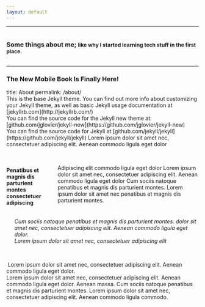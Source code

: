 ```yaml
---
layout: default
---
```


<section class="container">
  <hr class="vertical-space3">
  <div class="eleven columns">
    <h3 class="header2">Some things about me; <small> like why I started learning tech stuff in the first place.</small></h3>
  </div>
</section>

<section class="container">
  <hr class="vertical-space2">
  <section class="eleven columns rgt-cntt" id="side-content">
    <article>
      <h3>The New Mobile Book Is Finally Here!</h3>
      <p>
        title: About
        permalink: /about/
        <br>
        This is the base Jekyll theme. You can find out more info about customizing your Jekyll theme, as well as basic Jekyll usage documentation at [jekyllrb.com](http://jekyllrb.com/)
        <br>
        You can find the source code for the Jekyll new theme at: [github.com/jglovier/jekyll-new](https://github.com/jglovier/jekyll-new)
        <br>
        You can find the source code for Jekyll at [github.com/jekyll/jekyll](https://github.com/jekyll/jekyll)
        Lorem ipsum dolor sit amet nec, consectetuer adipiscing elit. Aenean commodo ligula eget dolor
      </p>
      <br class="clear" />
      <div class="six columns">
        <h4>Penatibus et magnis dis parturient montes consectetuer adipiscing</h4>
        <br>
        <p>
          Adipiscing elit commodo ligula eget dolor Lorem ipsum dolor sit amet nec, consectetuer adipiscing elit. Aenean commodo ligula eget dolor Cum sociis natoque penatibus et magnis dis parturient montes. Lorem ipsum dolor sit amet nec penatibus et magnis dis parturient montes.
        </p>
      </div>
      <div class="four columns blog-q" >
        <br>
        <p>
          <em>Cum sociis natoque penatibus et magnis dis parturient montes. dolor sit amet nec, consectetuer adipiscing elit. Aenean commodo ligula eget dolor.<br>
          Lorem ipsum dolor sit amet nec, consectetuer adipiscing elit</em>
        </p>
      </div>
      <br class="clear" />
      <p class="blog-inpic">
        <img src="images/portfo/port1.jpg" alt="">
        Lorem ipsum dolor sit amet nec, consectetuer adipiscing elit. Aenean commodo ligula eget dolor.<br>
        Lorem ipsum dolor sit amet nec, consectetuer adipiscing elit. Aenean commodo ligula eget dolor. Aenean massa. Cum sociis natoque penatibus et magnis dis parturient montes. Lorem ipsum dolor sit amet nec, consectetuer adipiscing elit. Aenean commodo ligula commodo.
      </p>
      <div class="top-bar">
        <div class="container">
          <div class="socailfollow">
            <a href="#" class="twitter"><i class="icomoon-twitter"></i></a>
            <a href="#" class="github"><i class="icomoon-github"></i></a>
            <a href="#" class="linkedin"><i class="icomoon-linkedin"></i></a>
          </div>
        </div>
      </div>
    </article>
  </section>

  <div class="white-space"></div>
</section><!-- container -->

